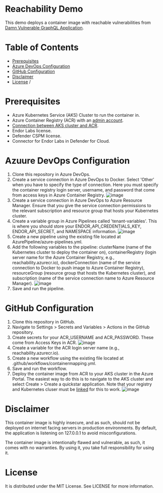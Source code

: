 # Reachability Demo

This demo deploys a container image with reachable vulnerabilities from [Damn Vulnerable GraphQL Application](https://github.com/dolevf/Damn-Vulnerable-GraphQL-Application). 

# Table of Contents
* [Prerequisites](#prerequisites)
* [Azure DevOps Configuration](#azure-devops-configuration)
* [GitHub Configuration](#github-configuration)
* [Disclaimer](#disclaimer)
* [License](#license)
/
# Prerequisites 
* Azure Kubernetes Service (AKS) Cluster to run the container in.
* Azure Container Registry (ACR) with an [admin account](https://learn.microsoft.com/en-us/azure/container-registry/container-registry-authentication?tabs=azure-cli#admin-account). 
* [Connection between AKS cluster and ACR](https://learn.microsoft.com/en-us/azure/aks/cluster-container-registry-integration?tabs=azure-cli#configure-acr-integration-for-an-existing-aks-cluster).
* Endor Labs license.
* Defender CSPM license.
* Connector for Endor Labs in Defender for Cloud.
  
# Azuure DevOps Configuration
1. Clone this repository in Azure DevOps.
2. Create a service connection in Azure DevOps to Docker. Select 'Other' when you have to specify the type of connection. Here you must specify the container registry login server, username, and password that come from access keys in Azure Container Registry. 
![image](https://github.com/user-attachments/assets/a1535e01-9d22-4df8-8bf0-e83cf070ba34)
3. Create a service connection in Azure DevOps to Azure Resource Manager. Ensure that you give the service connection permissions to the relevant subscription and resource group that hosts your Kubernetes cluster. 
4. Create a variable group in Azure Pipelines called 'tenant-variables'. This is where you should store your ENDOR_API_CREDENTIALS_KEY, ENDOR_API_SECRET, and NAMESPACE information.
![image](https://github.com/user-attachments/assets/57d10b39-4af0-43a3-af16-9359e287bc48)
5. Create a new pipeline using the existing file located at AzurePipeline/azure-pipelines.yml.
6. Add the following variables to the pipeline: clusterName (name of the Kubernetes cluster to deploy the container on), containerRegistry (login server name for the Azure Container Registry, e.g., reachability.azurecr.io), dockerConnection (name of the service connection to Docker to push image to Azure Container Registry), resourceGroup (resource group that hosts the Kubernetes cluster), and subscription (name of the service connection name to Azure Resource Manager).
![image](https://github.com/user-attachments/assets/fd265dee-fbc5-4933-8b12-07e7ff76fefc)
7. Save and run the pipeline.
   
# GitHub Configuration
1. Clone this repository in GitHub.
2. Navigate to Settings > Secrets and Variables > Actions in the GitHub repository.
3. Create secrets for your ACR_USERNAME and ACR_PASSWORD. These come from Access Keys in ACR.
![image](https://github.com/user-attachments/assets/cc263e0c-b031-4a0d-acfb-7ea10719c634)
4. Create a variable for the ACR login server name (e.g., reachability.azurecr.io).
5. Create a new workflow using the existing file located at .github/workflows/containermapping.yml.
6. Save and run the workflow.
7. Deploy the container image from ACR to your AKS cluster in the Azure Portal. The easiest way to do this is to navigate to the AKS cluster and select Create > Create a quickstar application. Note that your registry and Kubernetes cluser must be [linked](https://learn.microsoft.com/en-us/azure/aks/cluster-container-registry-integration?tabs=azure-cli#configure-acr-integration-for-an-existing-aks-cluster) for this to work.
![image](https://github.com/user-attachments/assets/74bb2699-1e89-4f34-9140-03bba0b75fae)
 

# Disclaimer

This container image is highly insecure, and as such, should not be deployed on internet facing servers in production environments. By default, the application is listening on 127.0.0.1 to avoid misconfigurations.

The container image is intentionally flawed and vulnerable, as such, it comes with no warranties. By using it, you take full responsibility for using it.

# License

It is distributed under the MIT License. See LICENSE for more information.
